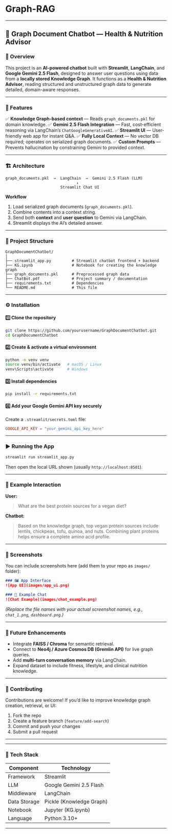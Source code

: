 # Graph-RAG

---

## 🧠 Graph Document Chatbot — Health & Nutrition Advisor

### 🚀 Overview

This project is an **AI-powered chatbot** built with **Streamlit**, **LangChain**, and **Google Gemini 2.5 Flash**, designed to answer user questions using data from a **locally stored Knowledge Graph**.
It functions as a **Health & Nutrition Advisor**, reading structured and unstructured graph data to generate detailed, domain-aware responses.

---

### 🧩 Features

✅ **Knowledge Graph-based context** — Reads `graph_documents.pkl` for domain knowledge.
✅ **Gemini 2.5 Flash Integration** — Fast, cost-efficient reasoning via LangChain’s `ChatGoogleGenerativeAI`.
✅ **Streamlit UI** — User-friendly web app for instant Q&A.
✅ **Fully Local Context** — No vector DB required; operates on serialized graph documents.
✅ **Custom Prompts** — Prevents hallucination by constraining Gemini to provided context.

---

### 🏗️ Architecture

```plaintext
graph_documents.pkl  →  LangChain  →  Gemini 2.5 Flash (LLM)
                               ↓
                        Streamlit Chat UI
```

**Workflow**

1. Load serialized graph documents (`graph_documents.pkl`).
2. Combine contents into a context string.
3. Send both **context** and **user question** to Gemini via LangChain.
4. Streamlit displays the AI’s detailed answer.

---

### 📁 Project Structure

```
GraphDocumentChatbot/
│
├── streamlit_app.py         # Streamlit chatbot frontend + backend
├── KG.ipynb                 # Notebook for creating the knowledge graph
├── graph_documents.pkl      # Preprocessed graph data
├── ChatBot.pdf              # Project summary / documentation
├── requirements.txt         # Dependencies
└── README.md                # This file
```

---

### ⚙️ Installation

#### 1️⃣ Clone the repository

```bash
git clone https://github.com/yourusername/GraphDocumentChatbot.git
cd GraphDocumentChatbot
```

#### 2️⃣ Create & activate a virtual environment

```bash
python -m venv venv
source venv/bin/activate   # macOS / Linux
venv\Scripts\activate      # Windows
```

#### 3️⃣ Install dependencies

```bash
pip install -r requirements.txt
```

#### 4️⃣ Add your Google Gemini API key securely

Create a `.streamlit/secrets.toml` file:

```toml
GOOGLE_API_KEY = "your_gemini_api_key_here"
```

---

### ▶️ Running the App

```bash
streamlit run streamlit_app.py
```

Then open the local URL shown (usually `http://localhost:8501`).

---

### 💬 Example Interaction

**User:**

> What are the best protein sources for a vegan diet?

**Chatbot:**

> Based on the knowledge graph, top vegan protein sources include lentils, chickpeas, tofu, quinoa, and nuts.
> Combining plant proteins helps ensure a complete amino acid profile.

---

### 📸 Screenshots

You can include screenshots here (add them to your repo as `images/` folder):

```markdown
### 🖼️ App Interface
![App UI](images/app_ui.png)

### 💬 Example Chat
![Chat Example](images/chat_example.png)
```

*(Replace the file names with your actual screenshot names, e.g., `chat_1.png`, `dashboard.png`.)*

---

### 🧠 Future Enhancements

* Integrate **FAISS / Chroma** for semantic retrieval.
* Connect to **Neo4j / Azure Cosmos DB (Gremlin API)** for live graph queries.
* Add **multi-turn conversation memory** via LangChain.
* Expand dataset to include fitness, lifestyle, and clinical nutrition knowledge.

---

### 🤝 Contributing

Contributions are welcome!
If you’d like to improve knowledge graph creation, retrieval, or UI:

1. Fork the repo
2. Create a feature branch (`feature/add-search`)
3. Commit and push your changes
4. Submit a pull request

---
---

### 🧩 Tech Stack

| Component    | Technology               |
| ------------ | ------------------------ |
| Framework    | Streamlit                |
| LLM          | Google Gemini 2.5 Flash  |
| Middleware   | LangChain                |
| Data Storage | Pickle (Knowledge Graph) |
| Notebook     | Jupyter (KG.ipynb)       |
| Language     | Python 3.10+             |

---
